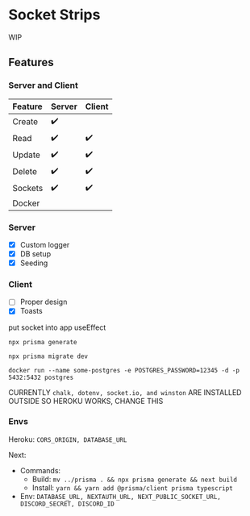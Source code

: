 # Socket Strips

WIP

## Features

### Server and Client

Feature | Server | Client |
:------------ | :-------------| :-------------|
Create | :heavy_check_mark: |   |
Read | :heavy_check_mark: |  :heavy_check_mark: |
Update | :heavy_check_mark: |  :heavy_check_mark: |
Delete | :heavy_check_mark: |  :heavy_check_mark: |
Sockets | :heavy_check_mark: |  :heavy_check_mark: |
Docker |  |   |

### Server

* [x] Custom logger
* [x] DB setup
* [x] Seeding

### Client

* [ ] Proper design
* [x] Toasts

put socket into app useEffect

`npx prisma generate`

`npx prisma migrate dev`

`docker run --name some-postgres -e POSTGRES_PASSWORD=12345 -d -p 5432:5432 postgres`

CURRENTLY `chalk, dotenv, socket.io, and winston` ARE INSTALLED OUTSIDE SO HEROKU WORKS, CHANGE THIS

### Envs

Heroku: `CORS_ORIGIN, DATABASE_URL`

Next:

* Commands:
  * Build: `mv ../prisma . && npx prisma generate && next build`
  * Install: `yarn && yarn add @prisma/client prisma typescript`
* Env: `DATABASE_URL, NEXTAUTH_URL, NEXT_PUBLIC_SOCKET_URL, DISCORD_SECRET, DISCORD_ID`

